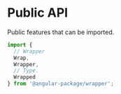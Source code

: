# Public API

Public features that can be imported.

```typescript
import {
  // Wrapper
  Wrap,
  Wrapper,
  // Type.
  Wrapped
} from '@angular-package/wrapper';
```
